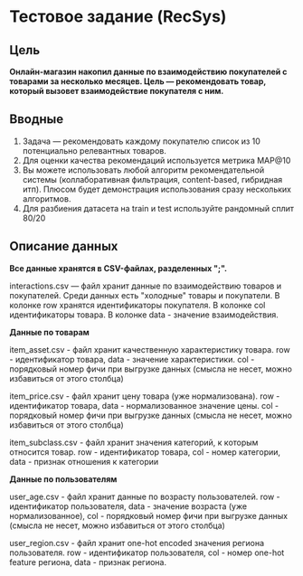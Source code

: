 # Тестовое задание (RecSys)

## Цель

**Онлайн-магазин накопил данные по взаимодействию покупателей с товарами за несколько месяцев. Цель — рекомендовать товар, который вызовет взаимодействие покупателя с ним.**

## Вводные

1. Задача — рекомендовать каждому покупателю список из 10 потенциально релевантных товаров.
2. Для оценки качества рекомендаций используется метрика MAP@10
3. Вы можете использовать любой алгоритм рекомендательной системы (коллаборативная фильтрация, content-based, гибридная итп). Плюсом будет демонстрация использования сразу нескольких алгоритмов.
4. Для разбиения датасета на train и test используйте рандомный сплит 80/20

## Описание данных

**Все данные хранятся в CSV-файлах, разделенных ";".**

interactions.csv — файл хранит данные по взаимодействию товаров и покупателей. Среди данных есть "холодные" товары и покупатели. В колонке row хранятся идентификаторы покупателя. В колонке col идентификаторы товара. В колонке data - значение взаимодействия.

**Данные по товарам**

item_asset.csv - файл хранит качественную характеристику товара. row - идентификатор товара, data - значение характеристики. col - порядковый номер фичи при выгрузке данных (смысла не несет, можно избавиться от этого столбца)

item_price.csv - файл хранит цену товара (уже нормализована). row - идентификатор товара, data - нормализованное значение цены. col - порядковый номер фичи при выгрузке данных (смысла не несет, можно избавиться от этого столбца)

item_subclass.csv - файл хранит значения категорий, к которым относится товар. row - идентификатор товара, col - номер категории, data - признак отношения к категории

**Данные по пользователям**

user_age.csv - файл хранит данные по возрасту пользователей. row - идентификатор пользователя, data - значение возраста (уже нормализованное), col - порядковый номер фичи при выгрузке данных (смысла не несет, можно избавиться от этого столбца)

user_region.csv - файл хранит one-hot encoded значения региона пользователя. row - идентификатор пользователя, col - номер one-hot feature региона, data - признак региона.
